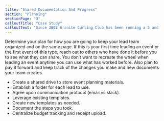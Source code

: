 ```yaml
---
title: "Shared Documentation And Progress"
section: "Planning"
sectionPage: "3"
calloutTitle: "Case Study"
calloutText: "Since 2002 Granite Curling Club has been running a 5 and Under Bonspiel. In 2013 when Chris volunteered to run the event he inherited a bunch of paper, a couple of excel workbooks and a whole lot of history. Wanting to make it easier for future coordinators, he took the time to document the history of the event along with steps to coordinate each part of the bonspiel. Now the club maintains a google drive where each aspect of how to run this unique event is stored."
---
```


Determine your plan for how you are going to keep your lead team organized and on the same page. If this is your first time leading an event or the first event of this type, reach out to others who have done it before you to see what they can share. You don’t want to recreate the wheel when leading an event anytime you can use what has worked before. Also plan to pay it forward and keep track of the changes you make and new documents your team creates.

- Create a shared drive to store event planning materials.
- Establish a folder for each lead to use.
- Agree upon communication protocol (email vs slack).
- Leverage existing templates.
- Create new templates as needed.
- Document the steps you took.
- Centralize budget tracking and receipt upload.
